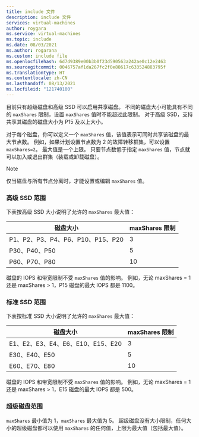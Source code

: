 ```yaml
---
title: include 文件
description: include 文件
services: virtual-machines
author: roygara
ms.service: virtual-machines
ms.topic: include
ms.date: 08/03/2021
ms.author: rogarana
ms.custom: include file
ms.openlocfilehash: 6d7d9389e00b3b0f23d590563a242ae0c12e2463
ms.sourcegitcommit: 0046757af1da267fc2f0e88617c633524883795f
ms.translationtype: HT
ms.contentlocale: zh-CN
ms.lasthandoff: 08/13/2021
ms.locfileid: "121740100"
---
```

目前只有超级磁盘和高级 SSD 可以启用共享磁盘。 不同的磁盘大小可能具有不同的 `maxShares` 限制，设置 `maxShares` 值时不能超过此限制。 对于高级 SSD，支持共享其磁盘的磁盘大小为 P15 及以上大小。

对于每个磁盘，你可以定义一个 `maxShares` 值，该值表示可同时共享该磁盘的最大节点数。 例如，如果计划设置节点数为 2 的故障转移群集，可以设置 `maxShares=2`。 最大值是一个上限。 只要节点数低于指定 `maxShares` 值，节点就可以加入或退出群集（装载或卸载磁盘）。

> [!NOTE]
> 仅当磁盘与所有节点分离时，才能设置或编辑 `maxShares` 值。

### <a name="premium-ssd-ranges"></a>高级 SSD 范围

下表按高级 SSD 大小说明了允许的 `maxShares` 最大值：

|磁盘大小  |maxShares 限制  |
|---------|---------|
|P1、P2、P3、P4、P6、P10、P15、P20     |3         |
|P30、P40、P50     |5         |
|P60、P70、P80     |10         |

磁盘的 IOPS 和带宽限制不受 `maxShares` 值的影响。 例如，无论 maxShares = 1 还是 maxShares > 1，P15 磁盘的最大 IOPS 都是 1100。

### <a name="standard-ssd-ranges"></a>标准 SSD 范围

下表按标准 SSD 大小说明了允许的 `maxShares` 最大值：

|磁盘大小  |maxShares 限制  |
|---------|---------|
|E1、E2、E3、E4、E6、E10、E15、E20     |3         |
|E30、E40、E50     |5         |
|E60、E70、E80     |10         |

磁盘的 IOPS 和带宽限制不受 `maxShares` 值的影响。 例如，无论 maxShares = 1 还是 maxShares > 1，E15 磁盘的最大 IOPS 都是 500。

### <a name="ultra-disk-ranges"></a>超级磁盘范围

`maxShares` 最小值为 1，`maxShares` 最大值为 5。 超级磁盘没有大小限制，任何大小的超级磁盘都可以使用 `maxShares` 的任何值，上限为最大值（包括最大值）。